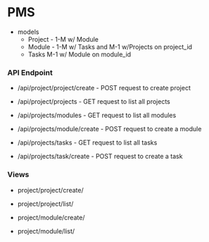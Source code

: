 # PMS

- models
  - Project - 1-M w/ Module
  - Module - 1-M w/ Tasks and M-1 w/Projects on project_id
  - Tasks M-1 w/ Module on module_id

### API Endpoint

- /api/project/project/create - POST request to create project
- /api/project/projects - GET request to list all projects

- /api/projects/modules - GET request to list all modules
- /api/projects/module/create - POST request to create a module

- /api/projects/tasks - GET request to list all tasks
- /api/projects/task/create - POST request to create a task

### Views

- project/project/create/
- project/project/list/

- project/module/create/
- project/module/list/

